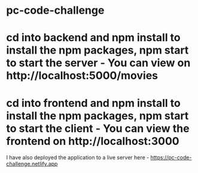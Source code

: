 # pc-code-challenge

#

# cd into backend and npm install to install the npm packages, npm start to start the server - You can view on http://localhost:5000/movies

# cd into frontend and npm install to install the npm packages, npm start to start the client - You can view the frontend on http://localhost:3000

I have also deployed the application to a live server here - https://pc-code-challenge.netlify.app
